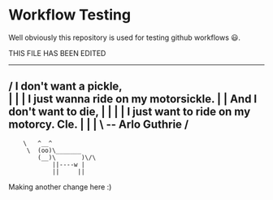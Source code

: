 # Workflow Testing

Well obviously this repository is used for testing github workflows 😃.

THIS FILE HAS BEEN EDITED

 _________________________________________
/ I don't want a pickle,                  \
|                                         |
| I just wanna ride on my motorsickle.    |
| And I don't want to die,                |
|                                         |
| I just want to ride on my motorcy. Cle. |
|                                         |
\ -- Arlo Guthrie                         /
 -----------------------------------------
        \   ^__^
         \  (oo)\_______
            (__)\       )\/\
                ||----w |
                ||     ||

Making another change here :)